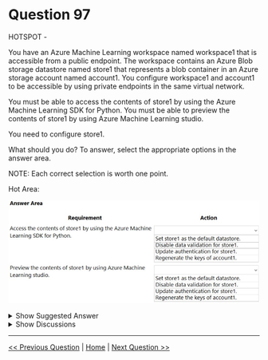 # Question 97

HOTSPOT -

You have an Azure Machine Learning workspace named workspace1 that is accessible from a public endpoint. The workspace contains an Azure Blob storage datastore named store1 that represents a blob container in an Azure storage account named account1. You configure workspace1 and account1 to be accessible by using private endpoints in the same virtual network.

You must be able to access the contents of store1 by using the Azure Machine Learning SDK for Python. You must be able to preview the contents of store1 by using Azure Machine Learning studio.

You need to configure store1.

What should you do? To answer, select the appropriate options in the answer area.

NOTE: Each correct selection is worth one point.

Hot Area:

![Question Image](../images/q97_q_0012600001.png)

<details>
  <summary>Show Suggested Answer</summary>

<img src="../images/q97_ans_0_image601.png" alt="Answer Image"><br>

</details>

<details>
  <summary>Show Discussions</summary>

<blockquote><p><strong>roo123</strong> <code>(Fri 16 Feb 2024 04:46)</code> - <em>Upvotes: 6</em></p><p>The answer should be
1. Update authentication
2.Set store1 as the default datastore</p></blockquote>
<blockquote><p><strong>MelMac</strong> <code>(Tue 21 Jan 2025 06:59)</code> - <em>Upvotes: 1</em></p><p>To access the contents of store1 using the Azure ML Python SDK, the correct action is to update authentication for store1. This ensures that the datastore is properly authenticated and accessible within the Azure Machine Learning workspace.
To allow the preview of the contents of store1 using Azure ML studio, you need to set store1 as the default datastore. This ensures that the datastore is readily accessible and can be used for various operations within the Azure ML studio.</p></blockquote>
<blockquote><p><strong>jefimija</strong> <code>(Fri 11 Oct 2024 09:30)</code> - <em>Upvotes: 1</em></p><p>1. set store1 as the default datastore
2. update the authentication</p></blockquote>
<blockquote><p><strong>NullVoider_0</strong> <code>(Wed 13 Dec 2023 10:16)</code> - <em>Upvotes: 2</em></p><p>You should just update the authentication for store 1 for both cases.

The key reason this meets both requirements is that the original problem stated that workspace1 and its linked storage account are configured with private endpoints for access within the virtual network.</p></blockquote>

<blockquote><p><strong>kel_dp_100</strong> <code>(Wed 15 Nov 2023 16:45)</code> - <em>Upvotes: 4</em></p><p>second should be Set store1 as the default datastore:</p></blockquote>
<blockquote><p><strong>ning</strong> <code>(Wed 18 May 2022 13:22)</code> - <em>Upvotes: 2</em></p><p>If you are in the same vnet, and the key or SAS never changed, why would you want to regenerate the key???</p></blockquote>
<blockquote><p><strong>AzureJobsTillRetire</strong> <code>(Tue 14 Feb 2023 22:07)</code> - <em>Upvotes: 3</em></p><p>The workspace was accessible from a public endpoint, and you reconfigure it for it to be accessible by using private endpoints, and you will need to regenerate the key.</p></blockquote>
<blockquote><p><strong>azurelearner666</strong> <code>(Sun 10 Apr 2022 17:45)</code> - <em>Upvotes: 3</em></p><p>seems correct</p></blockquote>
<blockquote><p><strong>[Removed]</strong> <code>(Sun 20 Feb 2022 19:14)</code> - <em>Upvotes: 4</em></p><p>On 20Feb2022</p></blockquote>

</details>

---

[<< Previous Question](question_96.md) | [Home](/index.md) | [Next Question >>](question_98.md)
